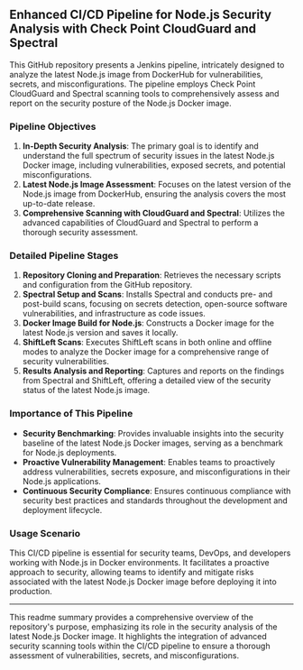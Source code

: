 ## Enhanced CI/CD Pipeline for Node.js Security Analysis with Check Point CloudGuard and Spectral

This GitHub repository presents a Jenkins pipeline, intricately designed to analyze the latest Node.js image from DockerHub for vulnerabilities, secrets, and misconfigurations. The pipeline employs Check Point CloudGuard and Spectral scanning tools to comprehensively assess and report on the security posture of the Node.js Docker image.

### Pipeline Objectives
1. **In-Depth Security Analysis**: The primary goal is to identify and understand the full spectrum of security issues in the latest Node.js Docker image, including vulnerabilities, exposed secrets, and potential misconfigurations.
2. **Latest Node.js Image Assessment**: Focuses on the latest version of the Node.js image from DockerHub, ensuring the analysis covers the most up-to-date release.
3. **Comprehensive Scanning with CloudGuard and Spectral**: Utilizes the advanced capabilities of CloudGuard and Spectral to perform a thorough security assessment.

### Detailed Pipeline Stages
1. **Repository Cloning and Preparation**: Retrieves the necessary scripts and configuration from the GitHub repository.
2. **Spectral Setup and Scans**: Installs Spectral and conducts pre- and post-build scans, focusing on secrets detection, open-source software vulnerabilities, and infrastructure as code issues.
3. **Docker Image Build for Node.js**: Constructs a Docker image for the latest Node.js version and saves it locally.
4. **ShiftLeft Scans**: Executes ShiftLeft scans in both online and offline modes to analyze the Docker image for a comprehensive range of security vulnerabilities.
5. **Results Analysis and Reporting**: Captures and reports on the findings from Spectral and ShiftLeft, offering a detailed view of the security status of the latest Node.js image.

### Importance of This Pipeline
- **Security Benchmarking**: Provides invaluable insights into the security baseline of the latest Node.js Docker images, serving as a benchmark for Node.js deployments.
- **Proactive Vulnerability Management**: Enables teams to proactively address vulnerabilities, secrets exposure, and misconfigurations in their Node.js applications.
- **Continuous Security Compliance**: Ensures continuous compliance with security best practices and standards throughout the development and deployment lifecycle.

### Usage Scenario
This CI/CD pipeline is essential for security teams, DevOps, and developers working with Node.js in Docker environments. It facilitates a proactive approach to security, allowing teams to identify and mitigate risks associated with the latest Node.js Docker image before deploying it into production.

---

This readme summary provides a comprehensive overview of the repository's purpose, emphasizing its role in the security analysis of the latest Node.js Docker image. It highlights the integration of advanced security scanning tools within the CI/CD pipeline to ensure a thorough assessment of vulnerabilities, secrets, and misconfigurations.
